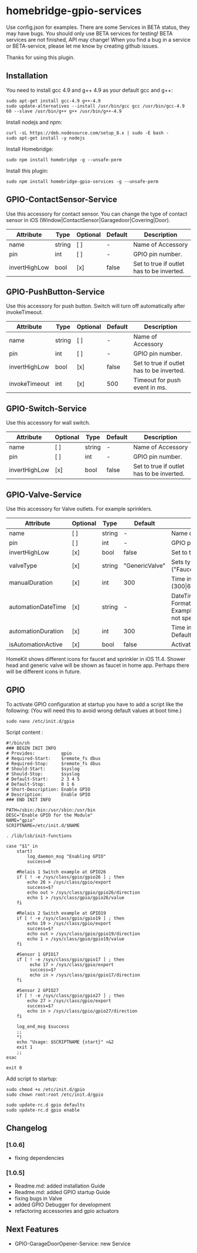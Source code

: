 # homebridge-gpio-services

Use config.json for examples.
There are some Services in BETA status, they may have bugs. You should only use BETA services for testing! 
BETA services are not finished, API may change!
When you find a bug in a service or BETA-service, please let me know by creating github issues.

Thanks for using this plugin.

## Installation

You need to install gcc 4.9 and g++ 4.9 as your default gcc and g++:
```
sudo apt-get install gcc-4.9 g++-4.9
sudo update-alternatives --install /usr/bin/gcc gcc /usr/bin/gcc-4.9 60 --slave /usr/bin/g++ g++ /usr/bin/g++-4.9
```

Install nodejs and npm:
```
curl -sL https://deb.nodesource.com/setup_8.x | sudo -E bash -
sudo apt-get install -y nodejs
```

Install Homebridge:
```
sudo npm install homebridge -g --unsafe-perm
```

Install this plugin:
```
sudo npm install homebridge-gpio-services -g --unsafe-perm
```

## GPIO-ContactSensor-Service

Use this accessory for contact sensor. You can change the type of contact sensor in iOS (Window\|ContactSensor\|Garagedoor\|Covering\|Door).

| Attribute    | Type   | Optional | Default | Description 
|--------------|--------|----------|---------|-------------
|name          | string | [ ]      | -       | Name of Accessory
|pin           | int    | [ ]      | -       | GPIO pin number.
|invertHighLow | bool   | [x]      | false   | Set to true if outlet has to be inverted.


## GPIO-PushButton-Service

Use this accessory for push button. Switch will turn off automatically after invokeTimeout.

| Attribute    | Type   | Optional | Default | Description 
|--------------|--------|----------|---------|-------------
|name          | string | [ ]      | -       | Name of Accessory
|pin           | int    | [ ]      | -       | GPIO pin number.
|invertHighLow | bool   | [x]      | false   | Set to true if outlet has to be inverted.
|invokeTimeout | int    | [x]      | 500     | Timeout for push event in ms.


## GPIO-Switch-Service

Use this accessory for wall switch.

| Attribute    | Optional | Type   | Default | Description 
|--------------|----------|--------|---------|-------------
|name          | [ ]      | string | -       | Name of Accessory
|pin           | [ ]      | int    | -       | GPIO pin number.
|invertHighLow | [x]      | bool   | false   | Set to true if outlet has to be inverted.


## GPIO-Valve-Service

Use this accessory for Valve outlets. For example sprinklers.

| Attribute        | Optional | Type   | Default        | Description 
|------------------|----------|--------|----------------|-------------
|name              | [ ]      | string | -              | Name of Accessory
|pin               | [ ]      | int    | -              | GPIO pin number. 
|invertHighLow     | [x]      | bool   | false          | Set to true if outlet has to be inverted.
|valveType         | [x]      | string | "GenericValve" | Sets type of Accessory. <br>("Faucet"\|"ShowerHead"\|"Sprinkler"\|"GenericValve")
|manualDuration    | [x]      | int    | 300            | Time in Seconds. Default: 300 => 5min <br>(300\|600\|900\|1200\|1500\|1800\|2100\|2400\|2700\|3000\|3300\|3600)
|automationDateTime| [x]      | string | -              | DateTime for automated irrigation. <br> Format: "HH:MM" <br> Example: 0:00 -> "00:00" <br> not specified -> no automation
|automationDuration| [x]      | int    | 300            | Time in Seconds for automated irrigation. <br>Default: 300 => 5min
|isAutomationActive| [x]      | bool   | false          | Activates automatic irrigation.

HomeKit shows different icons for faucet and sprinkler in iOS 11.4. Shower head and generic valve will be shown as faucet in home app. Perhaps there will be different icons in future.

## GPIO

To activate GPIO configuration at startup you have to add a script like the following:
(You will need this to avoid wrong default values at boot time.)
```
sudo nano /etc/init.d/gpio
```
Script content :
```
#!/bin/sh
### BEGIN INIT INFO
# Provides:          gpio
# Required-Start:    $remote_fs dbus
# Required-Stop:     $remote_fs dbus
# Should-Start:      $syslog
# Should-Stop:       $syslog
# Default-Start:     2 3 4 5
# Default-Stop:      0 1 6
# Short-Description: Enable GPIO
# Description:       Enable GPIO
### END INIT INFO

PATH=/sbin:/bin:/usr/sbin:/usr/bin
DESC="Enable GPIO for the Module"
NAME="gpio"
SCRIPTNAME=/etc/init.d/$NAME

. /lib/lsb/init-functions

case "$1" in
    start)
        log_daemon_msg "Enabling GPIO"
        success=0

    #Relais 1 Switch example at GPIO26
    if [ ! -e /sys/class/gpio/gpio26 ] ; then
        echo 26 > /sys/class/gpio/export
        success=$?
        echo out > /sys/class/gpio/gpio26/direction
        echo 1 > /sys/class/gpio/gpio26/value
    fi
    
    #Relais 2 Switch example at GPIO19
    if [ ! -e /sys/class/gpio/gpio19 ] ; then
        echo 19 > /sys/class/gpio/export
        success=$?
        echo out > /sys/class/gpio/gpio19/direction
        echo 1 > /sys/class/gpio/gpio19/value
    fi
    
    #Sensor 1 GPIO17
    if [ ! -e /sys/class/gpio/gpio17 ] ; then
         echo 17 > /sys/class/gpio/export
         success=$?
         echo in > /sys/class/gpio/gpio17/direction
    fi
    
    #Sensor 2 GPIO27
    if [ ! -e /sys/class/gpio/gpio27 ] ; then
        echo 27 > /sys/class/gpio/export
        success=$?
        echo in > /sys/class/gpio/gpio27/direction
    fi
    
    log_end_msg $success
    ;;
    *)
    echo "Usage: $SCRIPTNAME {start}" >&2
    exit 1
    ;;
esac

exit 0
```

Add script to startup:

```
sudo chmod +x /etc/init.d/gpio
sudo chown root:root /etc/init.d/gpio

sudo update-rc.d gpio defaults
sudo update-rc.d gpio enable
```


## Changelog

### [1.0.6]
+ fixing dependencies

### [1.0.5]
+ Readme.md: added installation Guide
+ Readme.md: added GPIO startup Guide
+ fixing bugs in Valve
+ added GPIO Debugger for development
+ refactoring accessories and gpio actuators

## Next Features

- GPIO-GarageDoorOpener-Service: new Service
